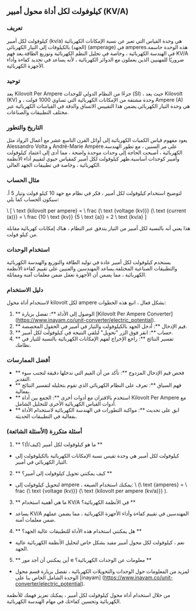 ## كيلوفولت لكل أداة محول أمبير (KV/A)

### تعريف
كيلوفولت لكل أمبير (kv/a) هي وحدة القياس التي تعبر عن نسبة الإمكانات الكهربائية (الجهد) بالكيلوفات إلى التيار الكهربائي (amperage) في amperes.هذه الوحدة حاسمة في الهندسة الكهربائية ، وخاصة في تحليل النظم الكهربائية وتوزيع الطاقة.يعد فهم KV/A ضروريًا للمهنيين الذين يعملون مع الدوائر الكهربائية ، لأنه يساعد في تحديد كفاءة وأداء الأجهزة الكهربائية.

### توحيد
يعد Kilovolt Per Ampere جزءًا من النظام الدولي للوحدات (SI) ، حيث يعد Kilovolt (KV) وحدة مشتقة من الإمكانات الكهربائية التي تساوي 1000 فولت ، و Ampere (A) هي وحدة التيار الكهربائي.يضمن هذا التقييس الاتساق والدقة في القياسات الكهربائية عبر مختلف التطبيقات والصناعات.

### التاريخ والتطور
يعود مفهوم قياس الكميات الكهربائية إلى أوائل القرن التاسع عشر مع أعمال الرواد مثل Alessandro Volta و André-Marie Ampère.على مر السنين ، مع تطور الهندسة الكهربائية ، أصبحت الحاجة إلى وحدات موحدة واضحة ، مما أدى إلى اعتماد كيلوفولت وأمبير كوحدات أساسية.ظهر كيلوفولت لكل أمبير كمقياس حيوي لتقييم أداء الأنظمة الكهربائية ، وخاصة في تطبيقات الجهد العالي.

### مثال الحساب
لتوضيح استخدام كيلوفولت لكل أمبير ، فكر في نظام مع جهد 10 كيلو فولت وتيار 5 أ. سيكون الحساب كما يلي:

\ [
\ text {kilovolt per ampere} = \ frac {\ text {voltage (kv)}} {\ text {current (a)}} = \ frac {10 \ text {kv}} {5 \ text {a}} = 2 \ text {kv/a}
\]

هذا يعني أنه بالنسبة لكل أمبير من التيار يتدفق عبر النظام ، هناك إمكانات كهربائية مقابلة من كيلو فولت.

### استخدام الوحدات
يستخدم كيلوفولت لكل أمبير عادة في توليد الطاقة والتوزيع والهندسة الكهربائية والتطبيقات الصناعية المختلفة.يساعد المهندسين والفنيين على تقييم كفاءة الأنظمة الكهربائية ، مما يضمن أن الأجهزة تعمل ضمن معلمات آمنة ومماثلة.

### دليل الاستخدام
لاستخدام أداة محول kilovolt لكل ampere بشكل فعال ، اتبع هذه الخطوات:

1. ** الوصول إلى الأداة **: تفضل بزيارة [Kilovolt Per Ampere Converter] (https://www.inayam.co/unit-converter/electric_potential).
2. ** قيم الإدخال **: أدخل الجهد بالكيلوفولت والتيار في أمبير في الحقول المخصصة.
3. ** حساب **: انقر فوق الزر "تحويل" لتلقي النتيجة في كيلوفولت لكل أمبير.
4. ** تفسير النتائج **: راجع الإخراج لفهم الإمكانات الكهربائية بالنسبة للتيار في نظامك.

### أفضل الممارسات
- ** فحص قيم الإدخال المزدوج **: تأكد من أن القيم التي تدخلها دقيقة لتجنب سوء التقدير.
- ** فهم السياق **: تعرف على النظام الكهربائي الذي تقوم بتحليله لتفسير النتائج بفعالية.
- ** استخدم بالاقتران مع أدوات أخرى **: الجمع بين أداة Kilovolt Per Ampere مع أدوات القياس الكهربائية الأخرى للتحليل الشامل.
- ** ابق على تحديث **: مواكبة التطورات في الهندسة الكهربائية لاستخدام الأداة بفعالية في التطبيقات الحديثة.

### أسئلة متكررة (الأسئلة الشائعة)

1. ** ما هو كيلوفولت لكل أمبير (كيف/أ)؟ **
- كيلوفولت لكل أمبير هي وحدة تقيس نسبة الإمكانات الكهربائية بالكيلوفولت إلى التيار الكهربائي في أمبير.

2. ** كيف يمكنني تحويل كيلوفولت إلى أمبير؟ **
- لتحويل كيلوفولت إلى ampere ، يمكنك استخدام الصيغة: \ (\ text {amperes} = \ frac {\ text {voltage (kv)}} {\ text {kilovolt per ampere (kv/a)}} \).

3. ** ما هي أهمية استخدام KV/A في الأنظمة الكهربائية؟ **
- يساعد KV/A المهندسين في تقييم كفاءة وأداء الأجهزة الكهربائية ، مما يضمن عملهم ضمن معلمات آمنة.

4. ** هل يمكنني استخدام هذه الأداة للتطبيقات عالية الجهد؟ **
- نعم ، كيلوفولت لكل محول أمبير مفيد بشكل خاص لتحليل الأنظمة الكهربائية عالية الجهد.

5. ** أين يمكنني أن أجد مور e معلومات عن الوحدات الكهربائية؟ **
- لمزيد من المعلومات حول الوحدات والتحويلات الكهربائية ، تفضل بزيارة قسم محول الوحدة الشامل الخاص بنا على [inayam] (https://www.inayam.co/unit-converter/electric_potential).

من خلال استخدام أداة محول كيلوفولت لكل أمبير ، يمكنك تعزيز فهمك للأنظمة الكهربائية وتحسين كفاءتك في مهام الهندسة الكهربائية.